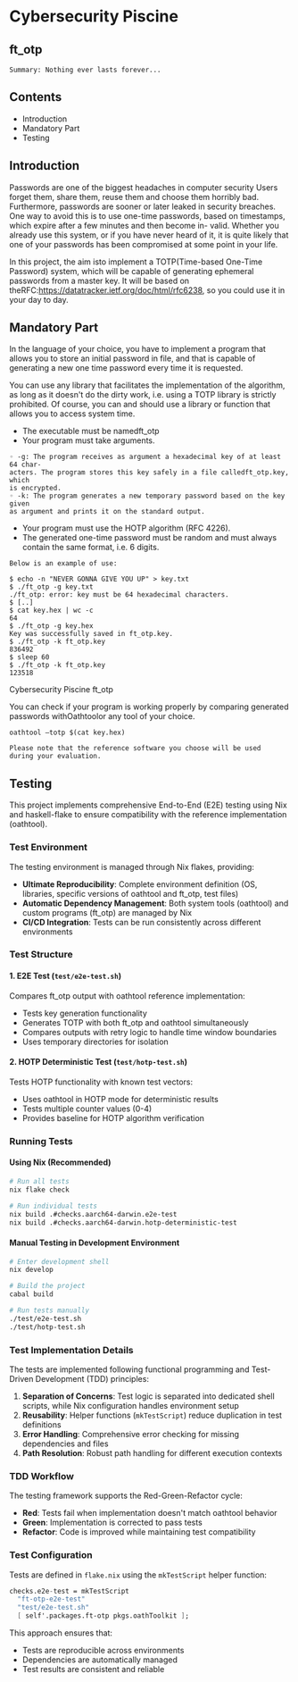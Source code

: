 # Cybersecurity Piscine

## ft_otp

```
Summary: Nothing ever lasts forever...
```

## Contents

- Introduction
- Mandatory Part
- Testing

## Introduction

Passwords are one of the biggest headaches in computer security Users forget
them, share them, reuse them and choose them horribly bad. Furthermore, passwords
are sooner or later leaked in security breaches. One way to avoid this is to use one-time
passwords, based on timestamps, which expire after a few minutes and then become in-
valid. Whether you already use this system, or if you have never heard of it, it is quite
likely that one of your passwords has been compromised at some point in your life.

In this project, the aim isto implement a TOTP(Time-based One-Time Password)
system, which will be capable of generating ephemeral passwords from a master key.
It will be based on theRFC:https://datatracker.ietf.org/doc/html/rfc6238, so
you could use it in your day to day.

## Mandatory Part

In the language of your choice, you have to implement a program that allows you to store
an initial password in file, and that is capable of generating a new one time password
every time it is requested.

You can use any library that facilitates the implementation of the algorithm, as long
as it doesn't do the dirty work, i.e. using a TOTP library is strictly prohibited. Of
course, you can and should use a library or function that allows you to access system
time.

- The executable must be namedft_otp
- Your program must take arguments.

```
◦ -g: The program receives as argument a hexadecimal key of at least 64 char-
acters. The program stores this key safely in a file calledft_otp.key, which
is encrypted.
◦ -k: The program generates a new temporary password based on the key given
as argument and prints it on the standard output.
```
- Your program must use the HOTP algorithm (RFC 4226).
- The generated one-time password must be random and must always contain the
    same format, i.e. 6 digits.

```
Below is an example of use:
```
```
$ echo -n "NEVER GONNA GIVE YOU UP" > key.txt
$ ./ft_otp -g key.txt
./ft_otp: error: key must be 64 hexadecimal characters.
$ [..]
$ cat key.hex | wc -c
64
$ ./ft_otp -g key.hex
Key was successfully saved in ft_otp.key.
$ ./ft_otp -k ft_otp.key
836492
$ sleep 60
$ ./ft_otp -k ft_otp.key
123518
```

Cybersecurity Piscine ft_otp

You can check if your program is working properly by comparing generated passwords
withOathtoolor any tool of your choice.

```
oathtool –totp $(cat key.hex)
```
```
Please note that the reference software you choose will be used
during your evaluation.
```

## Testing

This project implements comprehensive End-to-End (E2E) testing using Nix and haskell-flake to ensure compatibility with the reference implementation (oathtool).

### Test Environment

The testing environment is managed through Nix flakes, providing:
- **Ultimate Reproducibility**: Complete environment definition (OS, libraries, specific versions of oathtool and ft_otp, test files)
- **Automatic Dependency Management**: Both system tools (oathtool) and custom programs (ft_otp) are managed by Nix
- **CI/CD Integration**: Tests can be run consistently across different environments

### Test Structure

#### 1. E2E Test (`test/e2e-test.sh`)
Compares ft_otp output with oathtool reference implementation:
- Tests key generation functionality
- Generates TOTP with both ft_otp and oathtool simultaneously
- Compares outputs with retry logic to handle time window boundaries
- Uses temporary directories for isolation

#### 2. HOTP Deterministic Test (`test/hotp-test.sh`)
Tests HOTP functionality with known test vectors:
- Uses oathtool in HOTP mode for deterministic results
- Tests multiple counter values (0-4)
- Provides baseline for HOTP algorithm verification

### Running Tests

#### Using Nix (Recommended)
```bash
# Run all tests
nix flake check

# Run individual tests
nix build .#checks.aarch64-darwin.e2e-test
nix build .#checks.aarch64-darwin.hotp-deterministic-test
```

#### Manual Testing in Development Environment
```bash
# Enter development shell
nix develop

# Build the project
cabal build

# Run tests manually
./test/e2e-test.sh
./test/hotp-test.sh
```

### Test Implementation Details

The tests are implemented following functional programming and Test-Driven Development (TDD) principles:

1. **Separation of Concerns**: Test logic is separated into dedicated shell scripts, while Nix configuration handles environment setup
2. **Reusability**: Helper functions (`mkTestScript`) reduce duplication in test definitions
3. **Error Handling**: Comprehensive error checking for missing dependencies and files
4. **Path Resolution**: Robust path handling for different execution contexts

### TDD Workflow

The testing framework supports the Red-Green-Refactor cycle:
- **Red**: Tests fail when implementation doesn't match oathtool behavior
- **Green**: Implementation is corrected to pass tests
- **Refactor**: Code is improved while maintaining test compatibility

### Test Configuration

Tests are defined in `flake.nix` using the `mkTestScript` helper function:

```nix
checks.e2e-test = mkTestScript
  "ft-otp-e2e-test"
  "test/e2e-test.sh"
  [ self'.packages.ft-otp pkgs.oathToolkit ];
```

This approach ensures that:
- Tests are reproducible across environments
- Dependencies are automatically managed
- Test results are consistent and reliable